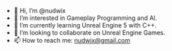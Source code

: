 - 👋 Hi, I’m @nudwix
- 👀 I’m interested in Gameplay Programming and AI.
- 🌱 I’m currently learning Unreal Engine 5 with C++.
- 💞️ I’m looking to collaborate on Unreal Engine Games.
- 📫 How to reach me: nudwix@gmail.com

<!---
nudwix/nudwix is a ✨ special ✨ repository because its `README.md` (this file) appears on your GitHub profile.
You can click the Preview link to take a look at your changes.
--->
